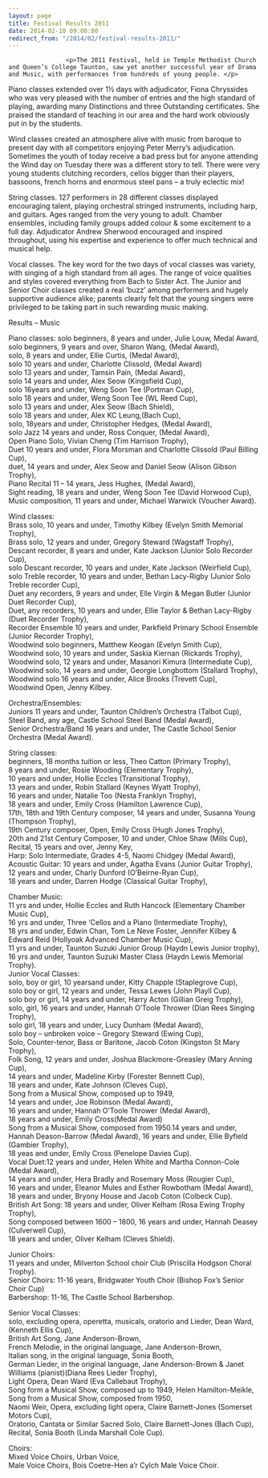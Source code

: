 ```yaml
---
layout: page
title: Festival Results 2011
date: 2014-02-10 09:00:00
redirect_from: "/2014/02/festival-results-2011/"
---
```

<section>

                    
                    <p>The 2011 Festival, held in Temple Methodist Church and Queen’s College Taunton, saw yet another successful year of Drama and Music, with performances from hundreds of young people. </p>
<p>Piano classes extended over 1½ days with adjudicator, Fiona Chryssides who was very pleased with the number of entries and the high standard of playing, awarding many Distinctions and three Outstanding certificates. She praised the standard of teaching in our area and the hard work obviously put in by the students.</p>
<p>Wind classes created an atmosphere alive with music from baroque to present day with all competitors enjoying Peter Merry’s adjudication. Sometimes the youth of today receive a bad press but for anyone attending the Wind day on Tuesday there was a different story to tell. There were very young students clutching recorders, cellos bigger than their players, bassoons, french horns and enormous steel pans &#8211; a truly eclectic mix!</p>
<p>String classes. 127 performers in 28 different classes displayed encouraging talent, playing orchestral stringed instruments, including harp, and guitars. Ages ranged from the very young to adult. Chamber ensembles, including family groups added colour &#038; some excitement to a full day. Adjudicator Andrew Sherwood encouraged and inspired throughout, using his expertise and experience to offer much technical and musical help.</p>
<p>Vocal classes. The key word for the two days of vocal classes was variety, with singing of a high standard from all ages. The range of voice qualities and styles covered everything from Bach to Sister Act. The Junior and Senior Choir classes created a real ‘buzz’ among performers and hugely supportive audience alike; parents clearly felt that the young singers were privileged to be taking part in such rewarding music making. </p>
<p>Results &#8211; Music</p>
<p>Piano classes: solo beginners, 8 years and under, Julie Louw, Medal Award,<br />
solo beginners, 9 years and over, Sharon Wang, (Medal Award),<br />
solo, 8 years and under, Ellie Curtis, (Medal Award),<br />
solo 10 years and under, Charlotte Clissold, (Medal Award)<br />
solo 13 years and under, Tamsin Pain, (Medal Award),<br />
solo 14 years and under, Alex Seow (Kingsfield Cup),<br />
solo 16years and under, Weng Soon Tee (Portman Cup),<br />
solo 18 years and under, Weng Soon Tee (WL Reed Cup),<br />
solo 13 years and under, Alex Seow (Bach Shield),<br />
solo 18 years and under, Alex KC Leung,(Bach Cup),<br />
solo, 18years and under, Christopher Hedges, (Medal Award),<br />
solo Jazz 14 years and under, Ross Conquer, (Medal Award),<br />
Open Piano Solo, Vivian Cheng (Tim Harrison Trophy),<br />
Duet 10 years and under, Flora Morsman and Charlotte Clissold (Paul Billing Cup),<br />
duet, 14 years and under, Alex Seow and Daniel Seow (Alison Gibson Trophy),<br />
Piano Recital 11 – 14 years, Jess Hughes, (Medal Award),<br />
Sight reading, 18 years and under, Weng Soon Tee (David Horwood Cup),<br />
Music composition, 11 years and under, Michael Warwick (Voucher Award).</p>
<p>Wind classes:<br />
Brass solo, 10 years and under, Timothy Kilbey (Evelyn Smith Memorial Trophy),<br />
Brass solo, 12 years and under, Gregory Steward (Wagstaff Trophy),<br />
Descant recorder, 8 years and under, Kate Jackson (Junior Solo Recorder Cup),<br />
solo Descant recorder, 10 years and under, Kate Jackson (Weirfield Cup),<br />
solo Treble recorder, 10 years and under, Bethan Lacy-Rigby (Junior Solo Treble recorder Cup),<br />
Duet any recorders, 9 years and under, Elle Virgin &#038; Megan Butler (Junior Duet Recorder Cup),<br />
Duet, any recorders, 10 years and under, Ellie Taylor &#038; Bethan Lacy-Rigby (Duet Recorder Trophy),<br />
Recorder Ensemble 10 years and under, Parkfield Primary School Ensemble (Junior Recorder Trophy),<br />
Woodwind solo beginners, Matthew Keogan (Evelyn Smith Cup),<br />
Woodwind solo, 10 years and under, Saskia Kiernan (Rickards Trophy),<br />
Woodwind solo, 12 years and under, Masanori Kimura (Intermediate Cup),<br />
Woodwind solo, 14 years and under, Georgie Longbottom (Stallard Trophy),<br />
Woodwind solo 16 years and under, Alice Brooks (Trevett Cup),<br />
Woodwind Open, Jenny Kilbey.</p>
<p>Orchestra/Ensembles:<br />
Juniors 11 years and under, Taunton Children’s Orchestra (Talbot Cup),<br />
Steel Band, any age, Castle School Steel Band (Medal Award),<br />
Senior Orchestra/Band 16 years and under, The Castle School Senior Orchestra (Medal Award).</p>
<p>String classes:<br />
beginners, 18 months tuition or less, Theo Catton (Primary Trophy),<br />
8 years and under, Rosie Wooding (Elementary Trophy),<br />
10 years and under, Hollie Eccles (Transitional Trophy),<br />
13 years and under, Robin Stallard (Keynes Wyatt Trophy),<br />
16 years and under, Natalie Too (Nesta Franklyn Trophy),<br />
18 years and under, Emily Cross (Hamilton Lawrence Cup),<br />
17th, 18th and 19th Century composer, 14 years and under, Susanna Young (Thompson Trophy),<br />
19th Century composer, Open, Emily Cross (Hugh Jones Trophy),<br />
20th and 21st Century Composer, 10 and under, Chloe Shaw (Mills Cup),<br />
Recital, 15 years and over, Jenny Key,<br />
Harp: Solo Intermediate, Grades 4-5, Naomi Chidgey (Medal Award),<br />
Acoustic Guitar: 10 years and under, Agatha Evans (Junior Guitar Trophy),<br />
12 years and under, Charly Dunford (O’Beirne-Ryan Cup),<br />
18 years and under, Darren Hodge (Classical Guitar Trophy),</p>
<p>Chamber Music:<br />
11 yrs and under, Hollie Eccles and Ruth Hancock (Elementary Chamber Music Cup),<br />
16 yrs and under, Three ‘Cellos and a Piano (Intermediate Trophy),<br />
18 yrs and under, Edwin Chan, Tom Le Neve Foster, Jennifer Kilbey &#038; Edward Reid (Hollyoak Advanced Chamber Music Cup),<br />
11 yrs and under, Taunton Suzuki Junior Group (Haydn Lewis Junior trophy),<br />
16 yrs and under, Taunton Suzuki Master Class (Haydn Lewis Memorial Trophy).<br />
Junior Vocal Classes:<br />
solo, boy or girl, 10 yearsand under, Kitty Chapple (Staplegrove Cup),<br />
solo boy or girl, 12 years and under, Tessa Lewes (John Playll Cup),<br />
solo boy or girl, 14 years and under, Harry Acton (Gillian Greig Trophy),<br />
solo, girl, 16 years and under, Hannah O’Toole Thrower (Dian Rees Singing Trophy),<br />
solo girl, 18 years and under, Lucy Dunham (Medal Award),<br />
solo boy &#8211; unbroken voice &#8211; Gregory Steward (Ewing Cup),<br />
Solo, Counter-tenor, Bass or Baritone, Jacob Coton (Kingston St Mary Trophy),<br />
Folk Song, 12 years and under, Joshua Blackmore-Greasley (Mary Anning Cup),<br />
14 years and under, Madeline Kirby (Forester Bennett Cup),<br />
18 years and under, Kate Johnson (Cleves Cup),<br />
Song from a Musical Show, composed up to 1949,<br />
14 years and under, Joe Robinson (Medal Award),<br />
16 years and under, Hannah O’Toole Thrower (Medal Award),<br />
18 years and under, Emily Cross(Medal Award)<br />
Song from a Musical Show, composed from 1950.14 years and under, Hannah Deason-Barrow (Medal Award), 16 years and under, Ellie Byfield (Gambier Trophy),<br />
18 yeas and under, Emily Cross (Penelope Davies Cup).<br />
Vocal Duet:12 years and under, Helen White and Martha Connon-Cole (Medal Award),<br />
14 years and under, Hera Bradly and Rosemary Moss (Rougier Cup),<br />
16 years and under, Eleanor Mules and Esther Rowbotham (Medal Award),<br />
18 years and under, Bryony House and Jacob Coton (Colbeck Cup).<br />
British Art Song: 18 years and under, Oliver Kelham (Rosa Ewing Trophy Trophy),<br />
Song composed between 1600 – 1800, 16 years and under, Hannah Deasey (Culverwell Cup),<br />
18 years and under, Oliver Kelham (Cleves Shield).</p>
<p>Junior Choirs:<br />
11 years and under, Milverton School choir Club (Priscilla Hodgson Choral Trophy).<br />
Senior Choirs: 11-16 years, Bridgwater Youth Choir (Bishop Fox’s Senior Choir Cup)<br />
Barbershop: 11-16, The Castle School Barbershop.</p>
<p>Senior Vocal Classes:<br />
solo, excluding opera, operetta, musicals, oratorio and Lieder, Dean Ward, (Kenneth Ellis Cup),<br />
British Art Song, Jane Anderson-Brown,<br />
French Melodie, in the original language, Jane Anderson-Brown,<br />
Italian song, in the original language, Sonia Booth,<br />
German Lieder, in the original language, Jane Anderson-Brown &#038; Janet Williams (pianist)(Diana Rees Lieder Trophy),<br />
Light Opera, Dean Ward (Eva Callebaut Trophy),<br />
Song form a Musical Show, composed up to 1949, Helen Hamilton-Meikle,<br />
Song from a Musical Show, composed from 1950,<br />
Naomi Weir, Opera, excluding light opera, Claire Barnett-Jones (Somerset Motors Cup),<br />
Oratorio, Cantata or Similar Sacred Solo, Claire Barnett-Jones (Bach Cup),<br />
Recital, Sonia Booth (Linda Marshall Cole Cup).</p>
<p>Choirs:<br />
Mixed Voice Choirs, Urban Voice,<br />
Male Voice Choirs, Bois Coetre-Hen a’r Cylch Male Voice Choir. </p>

                
</section>
